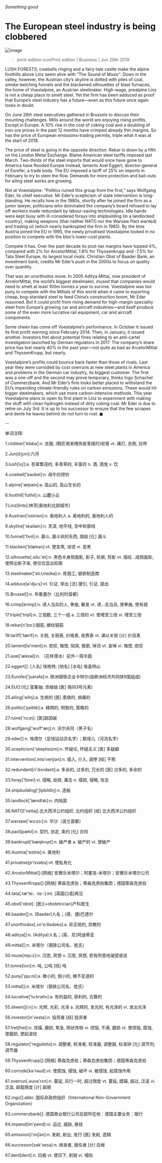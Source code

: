 ###### Something good
# The European steel industry is being clobbered 
![image](images/20190629_wbp501.jpg) 
> print-edition iconPrint edition | Business | Jun 29th 2019 
LUSH FORESTS, cowbells ringing and a fairy-tale castle make the alpine foothills above Linz seem alive with “The Sound of Music”. Down in the valley, however, the Austrian city’s skyline is dotted with piles of coal, smoke-belching funnels and the blackened silhouettes of blast furnaces, the home of Voestalpine, an Austrian steelmaker. High-wage, prealpine Linz is not a cheap place to smelt steel. Yet the firm has been adduced as proof that Europe’s steel industry has a future—even as this future once again looks in doubt. 
On June 26th steel executives gathered in Brussels to discuss their mounting challenges. Mills around the world are enjoying rising profits. Except in Europe. A 10% rise in the cost of coking coal and a doubling of iron-ore prices in the past 12 months have crimped already thin margins. So has the price of European emissions-trading permits, triple what it was at the start of 2018. 
The price of steel is going in the opposite direction. Rebar is down by a fifth on the London Metal Exchange. Blame American steel tariffs imposed last March. Two-thirds of the steel imports that would once have gone to America have flooded Europe instead, laments Axel Eggert, director-general of Eurofer, a trade body. The EU imposed a tariff of 25% on imports in February to try to stem the flow. Demands for more protection and bail-outs for ailing steel works are growing. 
Not at Voestalpine. “Politics ruined this group from the first,” says Wolfgang Eder, its chief executive. Mr Eder’s scepticism of state intervention is long-standing. He recalls how in the 1980s, shortly after he joined the firm as a junior lawyer, politicians who dominated the company’s board refused to lay off workers made redundant by labour-saving technologies. Idle hands were kept busy with ill-considered forays into shipbuilding (in a landlocked country), making weapons (that neither NATO nor the Warsaw Pact wanted) and trading oil (which nearly bankrupted the firm in 1985). By the time Austria joined the EU in 1995, the newly privatised Voestalpine looked in no position to compete with the bloc’s lower-cost plants. 
Compete it has. Over the past decade its post-tax margins have topped 4%, compared with 2% for ArcelorMittal, 1.8% for Thyssenkrupp and -7.5% for Tata Steel Europe, its largest local rivals. Christian Obst of Baader Bank, an investment bank, credits Mr Eder’s push in the 2000s to focus on quality over quantity. 
That was an unorthodox move. In 2005 Aditya Mittal, now president of ArcelorMittal, the world’s biggest steelmaker, mused that companies would need to smelt at least 100m tonnes a year to survive. Voestalpine was too puny to compete with the Mittals of this world when it came to exporting cheap, bog-standard steel to feed China’s construction boom, Mr Eder reasoned. But it could profit from rising demand for high-margin speciality steel from Europe’s growing car and aircraft industries—and itself produce some of the even more lucrative rail equipment, car and aircraft components. 
Some sheen has come off Voestalpine’s performance. In October it issued its first profit warning since February 2014. Then, in January, it issued another. Investors fret about potential fines relating to an anti-cartel investigation launched by German regulators in 2017. The company’s share price has lost nearly 40% in the past year—not quite as bad as ArcelorMittal and ThyssenKrupp, but nearly. 
Voestalpine’s profits could bounce back faster than those of rivals. Last year they were corroded by cost overruns at new steel plants in America and problems in the German car industry, its biggest customer. The first was a one-off and the second may prove temporary, thinks Ingo Schachel of Commerzbank. And Mr Eder’s firm looks better placed to withstand the EU’s impending climate-friendly rules on carbon emissions. These would hit bigger steelmakers, which use more carbon-intensive methods. This year Voestalpine plans to open its first plant in Linz to experiment with making the stuff with clean hydrogen instead of dirty coking coal. Mr Eder is due to retire on July 3rd. It is up to his successor to ensure that the few scrapes and dents he leaves behind do not turn to rust. ◼ 
-- 
 单词注释:
1.clobber['klɒbә]:n. 衣服, (鞋匠用来掩饰皮革缝的)软膏 vt. 痛打, 击倒, 拉垮 
2.Jun[dʒʌn]:六月 
3.lush[lʌʃ]:a. 苍翠繁茂的, 多青草的, 丰富的 n. 酒, 酒鬼 v. 饮 
4.cowbell['kaubel]:n. 母牛的颈铃 
5.alpine['ælpain]:a. 高山的, 高山生长的 
6.foothill['futhil]:n. 山麓小丘 
7.Linz[lints]:林茨[奥地利北部城市] 
8.Austrian['ɒstriәn]:n. 奥地利人 a. 奥地利的, 奥地利人的 
9.skyline['skailain]:n. 天涯, 地平线, 空中轮廓线 
10.funnel['fʌnl]:n. 漏斗, 漏斗状的东西, 烟囱 [化] 漏斗 
11.blacken['blækәn]:vt. 使变黑, 诽谤 vi. 变黑 
12.silhouette[.silu:'et]:n. 黑色半身侧面影, 影子, 轮廓, 剪影 vt. 描绘...成侧面影, 使照出影子来, 使仅仅显出轮廓 
13.steelmaker['sti:lˌmeɪkə]:n. 炼钢工; 钢铁制造商 
14.adduce[ә'dju:s]:vt. 引证, 举出 [法] 援引, 引证, 提出 
15.Brussel[]:n. 布鲁塞尔（比利时首都） 
16.crimp[krimp]:n. 诱人当兵的人, 拳曲, 鬈发 vt. 诱...去当兵, 使拳曲, 使有褶 
17.triple['tripl]:n. 三倍数, 三个一组 a. 三倍的 vt. 使增至三倍 vi. 增至三倍 
18.rebar[ri'bɑ:]:钢筋, 螺纹钢筋 
19.tariff['tærif]:n. 关税, 关税表, 价格表, 收费表 vt. 课以关税 [计] 价目表 
20.lament[lә'ment]:n. 悲叹, 悔恨, 恸哭, 挽歌, 悼词 vt. 哀悼 vi. 悔恨, 悲叹 
21.axel['æksәl]:n. （花样滑冰）前外一周半跳 
22.eggert[]: [人名] 埃格特; [地名] [冰岛] 埃盖特山 
23.Eurofer['juərəfə]:n. 欧洲钢铁企业卡特尔(由欧洲经济共同体9国组成) 
24.EU[]:[化] 富集铀; 浓缩铀 [医] 铕(63号元素) 
25.ailing['eiliŋ]:a. 生病的 [医] 患病的, 病痛的 
26.politic['pɒlitik]:a. 精明的, 明智的, 策略的 
27.ruine['ru:ɪn]: [医]路因碱 
28.wolfgang['wulf^æŋ]:n. 沃尔夫冈（男子名） 
29.eder[]:n. 埃德尔（足球运动员名字）；额垤儿（河流名字） 
30.scepticism['skeptisizm]:n. 怀疑论, 怀疑主义 [医] 多疑癖 
31.intervention[.intә'venʃәn]:n. 插入, 介入, 调停 [经] 干预 
32.redundant[ri'dʌndәnt]:a. 多余的, 过多的, 冗长的 [医] 过多的, 多余的 
33.foray['fɒrei]:vi. 侵略, 劫掠, 袭击 n. 侵掠, 侵略, 攻击 
34.shipbuilding['ʃipbildiŋ]:n. 造船 
35.landlock['lændlɔk]:n. 内陆国 
36.NATO['neitәj]:北大西洋公约组织, 北约组织 [经] 北大西洋公约组织 
37.warsaw['wɔ:sɔ:]:n. 华沙（波兰首都） 
38.pact[pækt]:n. 契约, 协定, 条约 [化] 合同 
39.bankrupt['bæŋkrʌpt]:n. 破产者 a. 破产的 vt. 使破产 
40.Austria['ɒstriә]:n. 奥地利 
41.privatise[p'rɪvətɪs]:vt. 使私有化 
42.ArcelorMittal[]:[网络] 安赛乐米塔尔；阿塞洛-米塔尔；安赛乐米塔尔公司 
43.ThyssenKrupp[]:[网络] 蒂森克虏伯；蒂森克虏伯集团；德国蒂森克虏伯 
44.tata[.tæ'tɑ:. .tɑ:-]:int. [英国口语]再见 
45.obst['ɒbst]: [医][=obstetrician]产科医生 
46.baader[]:n. (Baader)人名；(德、捷)巴德尔 
47.unorthodox[.ʌn'ɒ:θәdɒks]:a. 非正统的, 异教的 
48.aditya[]:n. (Aditya)人名；(英、尼)阿迪蒂亚 
49.mittal[]:n. 米塔尔（钢铁公司名、姓氏） 
50.muse[mju:z]:n. 沉思, 冥想 v. 沉思, 冥想, 若有所思地凝望或说 
51.tonne[tʌn]:n. 吨, 公吨 [经] 吨 
52.puny['pju:ni]:a. 微小的, 弱小的, 微不足道的 
53.mittal[]:n. 米塔尔（钢铁公司名、姓氏） 
54.lucrative['lu:krәtiv]:a. 有利益的, 获利的, 合算的 
55.sheen[ʃi:n]:n. 光辉, 光彩, 光泽 a. 光辉的, 发光的, 有光泽的 vi. 发出光泽 
56.investor[in'vestә]:n. 投资者 [经] 投资者 
57.fret[fret]:n. 烦躁, 磨损, 焦急, 网状饰物 vi. 烦恼, 不满, 磨损 vt. 使烦恼, 腐蚀, 使磨损, 使起波纹 
58.regulator['regjuleitә]:n. 调整者, 校准者, 校准器, 调整器, 标准钟 [化] 调节剂; 调节器 
59.ThyssenKrupp[]:[网络] 蒂森克虏伯；蒂森克虏伯集团；德国蒂森克虏伯 
60.corrode[kә'rәud]:vt. 使腐蚀, 侵蚀, 破坏 vi. 被侵蚀, 起腐蚀作用 
61.overrun[.әuvә'rʌn]:n. 蔓延, 风行一时, 超过限度 vt. 蔓延, 蹂躏, 超过, 泛滥 vi. 泛滥, 超载限度 [计] 超限 
62.ingo[]:abbr. 国际非政府组织（International Non-Government Organization） 
63.commerzbank[]: 德国商业银行公司总部所在地：德国主要业务：银行 
64.impend[im'pend]:vi. 迫近, 威胁, 悬挂 
65.emission[i'miʃәn]:n. 发射, 射出, 发行 [医] 发射, 遗精 
66.successor[sәk'sesә]:n. 继承者, 接任者 [计] 后继 
67.dent[dent]:n. 凹痕 vt. 使凹下, 削弱 vi. 塌陷 
